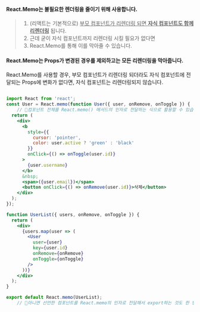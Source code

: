 #### React.Memo는 불필요한 렌더링을 줄이기 위해 사용합니다.



> 1. (리액트는 기본적으로) <u>부모 컴포넌트가 리렌더링 되면 **자식 컴포넌트도 함께 리렌더링**</u> 됩니다. 
> 2. 근데 굳이 자식 컴포넌트까지 리렌더링 시킬 필요가 없다면
> 3. React.Memo를 통해 이를 막아줄 수 있습니다.



#### React.Memo는 **Props가 변경된 경우를 제외**하고는 모든 리렌더링을 막아줍니다.



React.Memo를 사용할 경우, 부모 컴포넌트가 리렌더링 되더라도 자식 컴포넌트에 전달되는 Props에 변화가 없다면, 자식 컴포넌트는 리렌더링되지 않습니다.



```jsx

import React from 'react';
const User = React.memo(function User({ user, onRemove, onToggle }) {
    // 👀컴포넌트 전체를 React.memo() 메서드의 인자로 전달하는 식으로 활용할 수 있습니다.
  return (
    <div>
      <b
        style={{
          cursor: 'pointer',
          color: user.active ? 'green' : 'black'
        }}
        onClick={() => onToggle(user.id)}
      >
        {user.username}
      </b>
      &nbsp;
      <span>({user.email})</span>
      <button onClick={() => onRemove(user.id)}>삭제</button>
    </div>
  );
});

function UserList({ users, onRemove, onToggle }) {
  return (
    <div>
      {users.map(user => (
        <User
          user={user}
          key={user.id}
          onRemove={onRemove}
          onToggle={onToggle}
        />
      ))}
    </div>
  );
}

export default React.memo(UserList);
    // 👀아니면 선언한 컴포넌트를 React.memo의 인자로 전달해서 export하는 것도 한 방법입니다.

```





